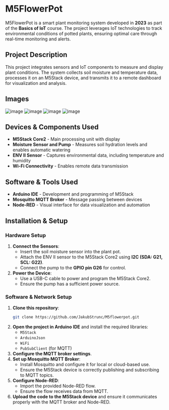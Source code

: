 # M5FlowerPot

M5FlowerPot is a smart plant monitoring system developed in **2023** as part of the **Basics of IoT** course. The project leverages IoT technologies to track environmental conditions of potted plants, ensuring optimal care through real-time monitoring and alerts.

## Project Description
This project integrates sensors and IoT components to measure and display plant conditions. The system collects soil moisture and temperature data, processes it on an M5Stack device, and transmits it to a remote dashboard for visualization and analysis.

## Images
![image](https://github.com/JakubStrunc/M5flowerpot/assets/105900658/2f48d5bd-e4ca-4689-820b-b93ba1e32083)
![image](https://github.com/JakubStrunc/M5flowerpot/assets/105900658/a3277320-f843-4e4f-b01e-08d642f5b5a1)
![image](https://github.com/JakubStrunc/M5flowerpot/assets/105900658/bf1c6dc2-058b-4623-9491-d4d7749730ca)
![image](https://github.com/JakubStrunc/M5flowerpot/assets/105900658/037ca062-6367-4fc3-bf52-f3f623124705)

## Devices & Components Used
- **M5Stack Core2** - Main processing unit with display
- **Moisture Sensor and Pump** - Measures soil hydration levels and enables automatic watering
- **ENV II Sensor** - Captures environmental data, including temperature and humidity
- **Wi-Fi Connectivity** - Enables remote data transmission

## Software & Tools Used
- **Arduino IDE** - Development and programming of M5Stack
- **Mosquitto MQTT Broker** - Message passing between devices
- **Node-RED** - Visual interface for data visualization and automation


## Installation & Setup
### Hardware Setup
1. **Connect the Sensors**:
   - Insert the soil moisture sensor into the plant pot.
   - Attach the ENV II sensor to the M5Stack Core2 using **I2C (SDA: G21, SCL: G22)**.
   - Connect the pump to the **GPIO pin G26** for control.
2. **Power the Device**:
   - Use a USB-C cable to power and program the M5Stack Core2.
   - Ensure the pump has a sufficient power source.

### Software & Network Setup
1. **Clone this repository**:
   ```sh
   git clone https://github.com/JakubStrunc/M5flowerpot.git
   ```
2. **Open the project in Arduino IDE** and install the required libraries:
   - `M5Stack`
   - `ArduinoJson`
   - `WiFi`
   - `PubSubClient` (for MQTT)
3. **Configure the MQTT broker settings**.
4. **Set up Mosquitto MQTT Broker**:
   - Install Mosquitto and configure it for local or cloud-based use.
   - Ensure the M5Stack device is correctly publishing and subscribing to MQTT topics.
5. **Configure Node-RED**:
   - Import the provided Node-RED flow.
   - Ensure the flow receives data from MQTT.
6. **Upload the code to the M5Stack device** and ensure it communicates properly with the MQTT broker and Node-RED.







